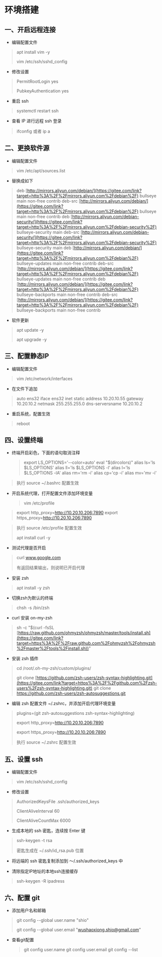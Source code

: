 # 环境搭建

## 一、开启远程连接

- 编辑配置文件

> apt install vim -y
>
> vim /etc/ssh/sshd_config

- 修改设置

> PermitRootLogin yes
>
> PubkeyAuthentication yes

- 重启 ssh

> systemctl restart ssh

- 查看 IP 进行远程 ssh 登录

> ifconfig 或者 ip a

## 二、更换软件源

- 编辑配置文件

> vim /etc/apt/sources.list

- 替换成如下

> deb [http://mirrors.aliyun.com/debian/](https://gitee.com/link?target=http%3A%2F%2Fmirrors.aliyun.com%2Fdebian%2F) bullseye main non-free contrib
> deb-src [http://mirrors.aliyun.com/debian/](https://gitee.com/link?target=http%3A%2F%2Fmirrors.aliyun.com%2Fdebian%2F) bullseye main non-free contrib
> deb [http://mirrors.aliyun.com/debian-security/](https://gitee.com/link?target=http%3A%2F%2Fmirrors.aliyun.com%2Fdebian-security%2F) bullseye-security main
> deb-src [http://mirrors.aliyun.com/debian-security/](https://gitee.com/link?target=http%3A%2F%2Fmirrors.aliyun.com%2Fdebian-security%2F) bullseye-security main
> deb [http://mirrors.aliyun.com/debian/](https://gitee.com/link?target=http%3A%2F%2Fmirrors.aliyun.com%2Fdebian%2F) bullseye-updates main non-free contrib
> deb-src [http://mirrors.aliyun.com/debian/](https://gitee.com/link?target=http%3A%2F%2Fmirrors.aliyun.com%2Fdebian%2F) bullseye-updates main non-free contrib
> deb [http://mirrors.aliyun.com/debian/](https://gitee.com/link?target=http%3A%2F%2Fmirrors.aliyun.com%2Fdebian%2F) bullseye-backports main non-free contrib
> deb-src [http://mirrors.aliyun.com/debian/](https://gitee.com/link?target=http%3A%2F%2Fmirrors.aliyun.com%2Fdebian%2F) bullseye-backports main non-free contrib

- 软件更新

> apt update -y
>
> apt upgrade -y

## 三、配置静态IP

- 编辑配置文件

> vim /etc/network/interfaces

- 在文件下追加

> auto ens32
> iface ens32 inet static
> address 10.20.10.55
> gateway 10.20.10.2
> netmask 255.255.255.0
> dns-serversname 10.20.10.2

- 重启系统，配置生效

> reboot

## 四、设置终端

- 终端开启彩色，下面的语句取消注释

    > export LS_OPTIONS='--color=auto'
    > eval "$(dircolors)"
    > alias ls='ls $LS_OPTIONS'
    > alias ll='ls $LS_OPTIONS -l'
    > alias l='ls $LS_OPTIONS -lA'
    > alias rm='rm -i'
    > alias cp='cp -i'
    > alias mv='mv -i'

> 执行 source ~/.bashrc 配置生效

- 开启系统代理，打开配置文件添加环境变量

    > vim /etc/profile

> export http_proxy=http://10.20.10.206:7890
> export https_proxy=http://10.20.10.206:7890

> 执行 source /etc/profile 配置生效
>
> apt install curl -y

- 测试代理是否开启

> curl www.google.com
>
> 有返回结果输出，则说明已开启代理

- 安装 zsh

> apt install -y zsh

- 切换zsh为默认的终端

> chsh -s /bin/zsh

- curl 安装 on-my-zsh

> sh -c "$(curl -fsSL [https://raw.github.com/ohmyzsh/ohmyzsh/master/tools/install.sh](https://gitee.com/link?target=https%3A%2F%2Fraw.github.com%2Fohmyzsh%2Fohmyzsh%2Fmaster%2Ftools%2Finstall.sh))"

- 安装 zsh 插件

> cd /root/.oh-my-zsh/custom/plugins/
>
> git clone [https://github.com/zsh-users/zsh-syntax-highlighting.git](https://gitee.com/link?target=https%3A%2F%2Fgithub.com%2Fzsh-users%2Fzsh-syntax-highlighting.git)
> git clone https://github.com/zsh-users/zsh-autosuggestions.git

- 编辑 zsh 配置文件 ~/.zshrc，并添加开启代理环境变量

>  plugins=(git zsh-autosuggestions zsh-syntax-highlighting)
>
> export http_proxy=http://10.20.10.206:7890
>
> export https_proxy=http://10.20.10.206:7890
>
> 执行 source ~/.zshrc 配置生效



## 五、设置 ssh

- 编辑配置文件

> vim /etc/ssh/sshd_config

- 修改设置

> AuthorizedKeysFile	.ssh/authorized_keys
>
> ClientAliveInterval 60
>
> ClientAliveCountMax 6000

- 生成本地的 ssh 密匙，连续按 Enter 键

> ssh-keygen -t rsa
>
> 密匙生成在 ~/.ssh/id_rsa.pub 位置

- 将远端的 ssh 密匙复制添加到 ～/.ssh/authorized_keys 中

- 清除指定IP地址的本地ssh连接缓存

> ssh-keygen -R ipadress

## 六、配置 git

- 添加用户名和邮箱

> git config --global user.name "shio"
>
> git config --global user.email "[wushaoxiong.shio@gmail.com](mailto:wushaoxiong.shio@gmail.com)"

- 查看git配置

    > git config user.name
    > git config user.email
    > git config --list

